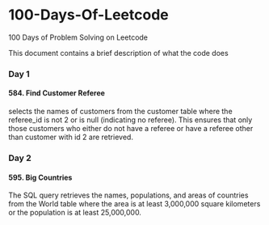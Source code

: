 # 100-Days-Of-Leetcode
100 Days of Problem Solving on Leetcode

This document contains a brief description of what the code does

### Day 1 
#### 584. Find Customer Referee
selects the names of customers from the customer table where the referee_id is not 2 or is null (indicating no referee). This ensures that only those customers who either do not have a referee or have a referee other than customer with id 2 are retrieved.

### Day 2 
#### 595. Big Countries
The SQL query retrieves the names, populations, and areas of countries from the World table where the area is at least 3,000,000 square kilometers or the population is at least 25,000,000.

